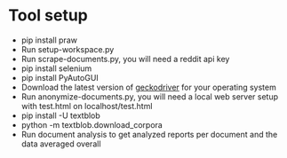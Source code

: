 # Tool setup
* pip install praw
* Run setup-workspace.py
* Run scrape-documents.py, you will need a reddit api key
* pip install selenium
* pip install PyAutoGUI
* Download the latest version of [geckodriver](https://github.com/mozilla/geckodriver/releases) for your operating system
* Run anonymize-documents.py, you will need a local web server setup with test.html on localhost/test.html
* pip install -U textblob
* python -m textblob.download_corpora
* Run document analysis to get analyzed reports per document and the data averaged overall
